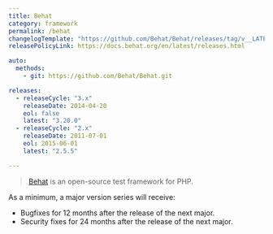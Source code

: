 ```yaml
---
title: Behat
category: framework
permalink: /behat
changelogTemplate: "https://github.com/Behat/Behat/releases/tag/v__LATEST__"
releasePolicyLink: https://docs.behat.org/en/latest/releases.html

auto:
  methods:
    - git: https://github.com/Behat/Behat.git

releases:
  - releaseCycle: "3.x"
    releaseDate: 2014-04-20
    eol: false
    latest: "3.20.0"
  - releaseCycle: "2.x"
    releaseDate: 2011-07-01
    eol: 2015-06-01
    latest: "2.5.5"

---
```


> [Behat](https://docs.behat.org/en/latest/) is an open-source test framework for PHP.

As a minimum, a major version series will receive:

* Bugfixes for 12 months after the release of the next major.
* Security fixes for 24 months after the release of the next major.

